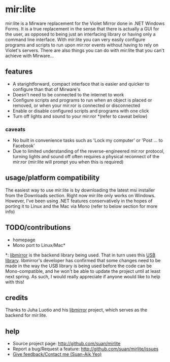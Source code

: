 # mir:lite #
mir:lite is a Mirware replacement for the Violet Mirror done in .NET Windows Forms. It is a true replacement in the sense that there is actually a GUI for the user, as opposed to being just an interfacing library or having only a command line interface. With mir:lite you can very easily configure programs and scripts to run upon mir:ror events without having to rely on Violet's servers. There are also things you can do with mir:lite that you can't achieve with Mirware...

## features ##
- A starightforward, compact interface that is easier and quicker to configure than that of Mirware's
- Doesn't need to be connected to the internet to work
- Configure scripts and programs to run when an object is placed or removed, or when your mir:ror is connected or disconnected
- Enable or disable configured scripts and programs with one click
- Turn off lights and sound to your mir:ror *(refer to caveat below)

### caveats ###
- No built in convenience tasks such as 'Lock my computer' or 'Post ... to Facebook'
- Due to limited understanding of the reverse-engineered mir:ror protocol, turning lights and sound off often requires a physical reconnect of the mir:ror (mir:lite will prompt you when this is required)

## usage/platform compatibility ##
The easiest way to use mir:lite is by downloading the latest msi installer from the Downloads section. Right now mir:lite only works on Windows. However, I've been using .NET features conservatively in the hopes of porting it to Linux and the Mac via Mono (refer to below section for more info)

## TODO/contributions ##
- homepage
- Mono port to Linux/Mac*

*: [libmirror](http://sourceforge.net/projects/libmirror/) is the backend library being used. That in turn uses this [USB library](http://www.codeproject.com/KB/cs/USB_HID.aspx). libmirror's developer has confirmed that some changes need to be made in the way the USB library is being used before the code can be Mono-compatible, and he won't be able to update the project until at least next spring. As such, I would really appreciate if anyone would like to help with this!

## credits ##
Thanks to Juha Luotio and his [libmirror](http://sourceforge.net/projects/libmirror/) project, which serves as the backend for mir:lite.

## help ##
- Source project page:                    http://github.com/suan/mirlite
- Report a bug/Request a feature:         http://github.com/suan/mirlite/issues
- [Give feedback/Contact me (Suan-Aik Yeo)](mailto:yeosuanaik@gmail.com)
